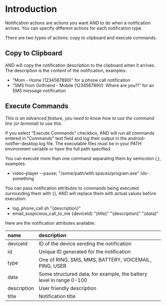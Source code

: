 # Introduction #

Notification actions are actions you want AND to do when a notification arrives. You can specify different actions for each notification type.

There are two types of actions: copy to clipboard and execute commands.

## Copy to Clipboard ##

AND will copy the notification description to the clipboard when it arrives. The description is the content of the notification, examples:

  * "Mom - Home (1234567890)" for a phone call notification
  * "SMS from Girlfriend - Mobile (1234567890): Where are you?!" for an SMS message notification

## Execute Commands ##

_This is an advanced feature, you need to know how to use the command line (or terminal) to use this._

If you select "Execute Commands" checkbox, AND will run all commands entered in "Commands" text field and log their output in the android-notifier-desktop.log file. The executable files must be in your PATH environment variable or have the full path specified.

You can execute more than one command separating them by semicolon (;), examples:

  * video-player --pause; "/some/path/with spaces/program.exe" /do-something

You can pass notification attributes to commands being executed surrounding them with {}, AND will replace them with actual values before execution:

  * log\_phone\_call.sh "{description}"
  * email\_suspicious\_call\_to\_me {deviceId} "{title}" "{description}" "{data}"

Here are the notification attributes available:

|name|description|
|:---|:----------|
|deviceId|ID of the device sending the notification|
|id  |Unique ID generated for the notification|
|type|One of RING, SMS, MMS, BATTERY, VOICEMAIL, PING, USER|
|data|Some structured data, for example, the battery level in range 0-100|
|description|User friendly description|
|title|Notification title|